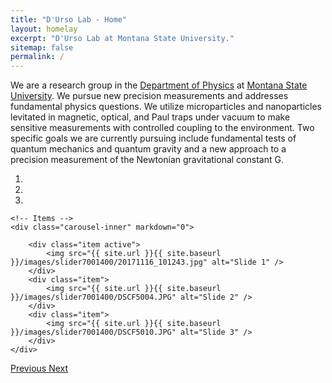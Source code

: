 ```yaml
---
title: "D'Urso Lab - Home"
layout: homelay
excerpt: "D'Urso Lab at Montana State University."
sitemap: false
permalink: /
---
```


We are a research group in the [Department of Physics](http://www.physics.montana.edu/) at [Montana State University](http://www.montana.edu/). We pursue new precision measurements and addresses fundamental physics questions. We utilize microparticles and nanoparticles levitated in magnetic, optical, and Paul traps under vacuum to make sensitive measurements with controlled coupling to the environment. Two specific goals we are currently pursuing include fundamental tests of quantum mechanics and quantum gravity and a new approach to a precision measurement of the Newtonian gravitational constant G.

<div markdown="0" id="carousel" class="carousel slide" data-ride="carousel" data-interval="5000" data-pause="hover" >
    <!-- Menu -->
    <ol class="carousel-indicators">
        <li data-target="#carousel" data-slide-to="0" class="active"></li>
        <li data-target="#carousel" data-slide-to="1"></li>
        <li data-target="#carousel" data-slide-to="2"></li>
    </ol>

    <!-- Items -->
    <div class="carousel-inner" markdown="0">

        <div class="item active">
            <img src="{{ site.url }}{{ site.baseurl }}/images/slider7001400/20171116_101243.jpg" alt="Slide 1" />
        </div>
        <div class="item">
            <img src="{{ site.url }}{{ site.baseurl }}/images/slider7001400/DSCF5004.JPG" alt="Slide 2" />
        </div>
        <div class="item">
            <img src="{{ site.url }}{{ site.baseurl }}/images/slider7001400/DSCF5010.JPG" alt="Slide 3" />
        </div>
    </div>
  <a class="left carousel-control" href="#carousel" role="button" data-slide="prev">
    <span class="glyphicon glyphicon-chevron-left" aria-hidden="true"></span>
    <span class="sr-only">Previous</span>
  </a>
  <a class="right carousel-control" href="#carousel" role="button" data-slide="next">
    <span class="glyphicon glyphicon-chevron-right" aria-hidden="true"></span>
    <span class="sr-only">Next</span>
  </a>
</div>
